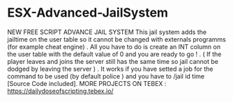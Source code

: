 # ESX-Advanced-JailSystem
NEW FREE SCRIPT  ADVANCE JAIL SYSTEM This jail system adds the jailtime on the user table so it cannot be changed with externals programms (for example cheat engine) . All you have to do is create an INT column on the user table with the default value of 0 and you are ready to go ! . ( If the player leaves and joins the server still has the same time so jail cannot be dodged by leaving the server ) . It works if you have setted a job for the command to be used (by default police ) and you have to /jail id time  [Source Code included].
MORE PROJECTS ON TEBEX : https://dailydoseofscripting.tebex.io/

